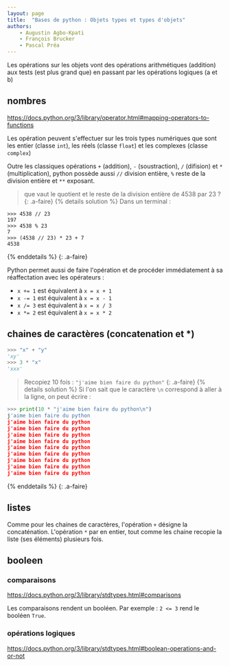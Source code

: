 ```yaml
---
layout: page
title:  "Bases de python : Objets types et types d'objets"
authors: 
    - Augustin Agbo-Kpati
    - François Brucker
    - Pascal Préa
---
```


Les opérations sur les objets vont des opérations arithmétiques (addition) aux tests (est plus grand que) en passant par les opérations logiques (a et b)

## nombres

<https://docs.python.org/3/library/operator.html#mapping-operators-to-functions>

Les opération peuvent s'effectuer sur les trois types numériques que sont les entier (classe `int`), les réels (classe `float`) et les complexes (classe `complex`)

Outre les classiques opérations `+` (addition), `-` (soustraction), `/` (difision) et `*` (multiplication), python possède aussi `//` division entière,  `%` reste de la division entière et `**` exposant.

> que vaut le quotient et le reste de la division entière de 4538 par 23 ?
{: .a-faire}
{% details solution %}
Dans un terminal :

```text
>>> 4538 // 23
197
>>> 4538 % 23
7
>>> (4538 // 23) * 23 + 7
4538
```

{% enddetails %}
{: .a-faire}

Python permet aussi de faire l'opération et de procéder immédiatement à sa réaffectation avec les opérateurs :

* `x += 1` est équivalent à `x = x + 1`
* `x -= 1` est équivalent à `x = x - 1`
* `x /= 3` est équivalent à `x = x / 3`
* `x *= 2` est équivalent à `x = x * 2`

## chaines de caractères (concatenation et *)

```python
>>> "x" + "y"
'xy'
>>> 3 * "x"
'xxx'
```

> Recopiez 10 fois : `"j'aime bien faire du python"`
{: .a-faire}
{% details solution %}
Si l'on sait que le caractère `\n` correspond à aller à la ligne, on peut écrire :

```python
>>> print(10 * "j'aime bien faire du python\n")
j'aime bien faire du python
j'aime bien faire du python
j'aime bien faire du python
j'aime bien faire du python
j'aime bien faire du python
j'aime bien faire du python
j'aime bien faire du python
j'aime bien faire du python
j'aime bien faire du python
j'aime bien faire du python

```

{% enddetails %}
{: .a-faire}

## listes

Comme pour les chaines de caractères, l'opération `+` désigne la concaténation. L'opération `*` par en entier, tout comme les chaine recopie la liste (ses éléments) plusieurs fois.

## booleen

### comparaisons

<https://docs.python.org/3/library/stdtypes.html#comparisons>

Les comparaisons rendent un booléen. Par exemple : `2 <= 3` rend le booléen `True`.

### opérations logiques

<https://docs.python.org/3/library/stdtypes.html#boolean-operations-and-or-not>

